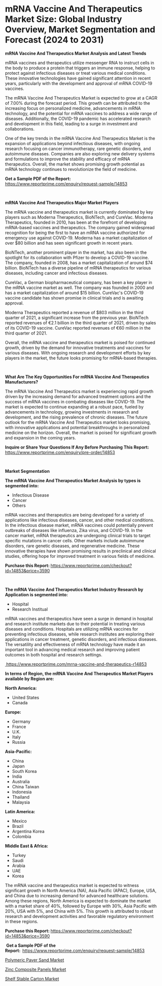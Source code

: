 <p><h1>mRNA Vaccine And Therapeutics Market Size: Global Industry Overview, Market Segmentation and Forecast (2024 to 2031)</h1></p><p><strong>mRNA Vaccine And Therapeutics Market Analysis and Latest Trends</strong></p>
<p><p>mRNA vaccines and therapeutics utilize messenger RNA to instruct cells in the body to produce a protein that triggers an immune response, helping to protect against infectious diseases or treat various medical conditions. These innovative technologies have gained significant attention in recent years, particularly with the development and approval of mRNA COVID-19 vaccines.</p><p>The mRNA Vaccine And Therapeutics Market is expected to grow at a CAGR of 7.00% during the forecast period. This growth can be attributed to the increasing focus on personalized medicine, advancements in mRNA technology, and the potential for mRNA vaccines to address a wide range of diseases. Additionally, the COVID-19 pandemic has accelerated research and development in this field, leading to a surge in investment and collaborations.</p><p>One of the key trends in the mRNA Vaccine And Therapeutics Market is the expansion of applications beyond infectious diseases, with ongoing research focusing on cancer immunotherapy, rare genetic disorders, and autoimmune diseases. Companies are also exploring new delivery systems and formulations to improve the stability and efficacy of mRNA therapeutics. Overall, the market shows promising growth potential as mRNA technology continues to revolutionize the field of medicine.</p></p>
<p><strong>Get a Sample PDF of the Report:&nbsp;</strong> <a href="https://www.reportprime.com/enquiry/request-sample/14853">https://www.reportprime.com/enquiry/request-sample/14853</a></p>
<p>&nbsp;</p>
<p><strong>mRNA Vaccine And Therapeutics Major Market Players</strong></p>
<p><p>The mRNA vaccine and therapeutics market is currently dominated by key players such as Moderna Therapeutics, BioNTech, and CureVac. Moderna Therapeutics, founded in 2010, has been at the forefront of developing mRNA-based vaccines and therapeutics. The company gained widespread recognition for being the first to have an mRNA vaccine authorized for emergency use against COVID-19. Moderna has a market capitalization of over $80 billion and has seen significant growth in recent years.</p><p>BioNTech, another prominent player in the market, has also been in the spotlight for its collaboration with Pfizer to develop a COVID-19 vaccine. The company, founded in 2008, has a market capitalization of around $74 billion. BioNTech has a diverse pipeline of mRNA therapeutics for various diseases, including cancer and infectious diseases.</p><p>CureVac, a German biopharmaceutical company, has been a key player in the mRNA vaccine market as well. The company was founded in 2000 and has a market capitalization of around $15 billion. CureVac's COVID-19 vaccine candidate has shown promise in clinical trials and is awaiting approval.</p><p>Moderna Therapeutics reported a revenue of $803 million in the third quarter of 2021, a significant increase from the previous year. BioNTech reported revenues of €2.1 billion in the third quarter of 2021, driven by sales of its COVID-19 vaccine. CureVac reported revenues of €60 million in the third quarter of 2021.</p><p>Overall, the mRNA vaccine and therapeutics market is poised for continued growth, driven by the demand for innovative treatments and vaccines for various diseases. With ongoing research and development efforts by key players in the market, the future looks promising for mRNA-based therapies.</p></p>
<p>&nbsp;</p>
<p><strong>What Are The Key Opportunities For mRNA Vaccine And Therapeutics Manufacturers?</strong></p>
<p><p>The mRNA Vaccine And Therapeutics market is experiencing rapid growth driven by the increasing demand for advanced treatment options and the success of mRNA vaccines in combating diseases like COVID-19. The market is expected to continue expanding at a robust pace, fueled by advancements in technology, growing investments in research and development, and the rising prevalence of chronic diseases. The future outlook for the mRNA Vaccine And Therapeutics market looks promising, with innovative applications and potential breakthroughs in personalized medicine on the horizon. Overall, the market is poised for significant growth and expansion in the coming years.</p></p>
<p><strong>Inquire or Share Your Questions If Any Before Purchasing This Report:</strong> <a href="https://www.reportprime.com/enquiry/pre-order/14853">https://www.reportprime.com/enquiry/pre-order/14853</a></p>
<p>&nbsp;</p>
<p><strong>Market Segmentation</strong></p>
<p><strong>The mRNA Vaccine And Therapeutics Market Analysis by types is segmented into:</strong></p>
<p><ul><li>Infectious Disease</li><li>Cancer</li><li>Others</li></ul></p>
<p><p>mRNA vaccines and therapeutics are being developed for a variety of applications like infectious diseases, cancer, and other medical conditions. In the infectious disease market, mRNA vaccines could potentially prevent outbreaks of diseases like influenza, Zika virus, and COVID-19. In the cancer market, mRNA therapeutics are undergoing clinical trials to target specific mutations in cancer cells. Other markets include autoimmune disorders, rare genetic diseases, and regenerative medicine. These innovative therapies have shown promising results in preclinical and clinical studies, offering hope for improved treatment in various fields of medicine.</p></p>
<p><strong>Purchase this Report:&nbsp;</strong><a href="https://www.reportprime.com/checkout?id=14853&price=3590">https://www.reportprime.com/checkout?id=14853&price=3590</a></p>
<p>&nbsp;</p>
<p><strong>The mRNA Vaccine And Therapeutics Market Industry Research by Application is segmented into:</strong></p>
<p><ul><li>Hospital</li><li>Research Institual</li></ul></p>
<p><p>mRNA vaccines and therapeutics have seen a surge in demand in hospital and research institute markets due to their potential in treating various diseases and conditions. Hospitals are utilizing mRNA vaccines for preventing infectious diseases, while research institutes are exploring their applications in cancer treatment, genetic disorders, and infectious diseases. The versatility and effectiveness of mRNA technology have made it an important tool in advancing medical research and improving patient outcomes in both hospital and research settings.</p></p>
<p><a href="https://www.reportprime.com/mrna-vaccine-and-therapeutics-r14853">&nbsp;https://www.reportprime.com/mrna-vaccine-and-therapeutics-r14853</a></p>
<p><strong>In terms of Region, the mRNA Vaccine And Therapeutics Market Players available by Region are:</strong></p>
<p>
    <p> <strong> North America: </strong>
        <ul>
            <li>United States</li>
            <li>Canada</li>
        </ul>
        </p> 
    <p> <strong> Europe: </strong>
        <ul>
            <li>Germany</li>
            <li>France</li>
            <li>U.K.</li>
            <li>Italy</li>
            <li>Russia</li>
        </ul>
        </p> 
    <p> <strong> Asia-Pacific: </strong>
        <ul>
            <li>China</li>
            <li>Japan</li>
            <li>South Korea</li>
            <li>India</li>
            <li>Australia</li>
            <li>China Taiwan</li>
            <li>Indonesia</li>
            <li>Thailand</li>
            <li>Malaysia</li>
        </ul>
        </p> 
    <p> <strong> Latin America: </strong>
        <ul>
            <li>Mexico</li>
            <li>Brazil</li>
            <li>Argentina Korea</li>
            <li>Colombia</li>
        </ul>
        </p> 
    <p> <strong> Middle East & Africa: </strong>
        <ul>
            <li>Turkey</li>
            <li>Saudi</li>
            <li>Arabia</li>
            <li>UAE</li>
            <li>Korea</li>
        </ul>
    </p>
    </p>
<p><p>The mRNA vaccine and therapeutics market is expected to witness significant growth in North America (NA), Asia Pacific (APAC), Europe, USA, and China due to increasing demand for advanced healthcare solutions. Among these regions, North America is expected to dominate the market with a market share of 40%, followed by Europe with 30%, Asia Pacific with 20%, USA with 5%, and China with 5%. This growth is attributed to robust research and development activities and favorable regulatory environment in these regions.</p></p>
<p><strong>Purchase this Report: </strong><a href="https://www.reportprime.com/checkout?id=14853&price=3590">https://www.reportprime.com/checkout?id=14853&price=3590</a></p>
<p>&nbsp;<strong>Get a Sample PDF of the Report:&nbsp;&nbsp;</strong><a href="https://www.reportprime.com/enquiry/request-sample/14853">https://www.reportprime.com/enquiry/request-sample/14853</a></p>
<p><strong></strong></p>
<p><p><a href="https://www.linkedin.com/pulse/polymeric-paver-sand-market-insights-players-forecast-till-dqkye?trackingId=zaE2M3mldKWSFw4xENH0DQ%3D%3D">Polymeric Paver Sand Market</a></p><p><a href="https://www.linkedin.com/pulse/zinc-composite-panels-market-size-growing-forecasted-period-5vdhe?trackingId=P4J4My4LGbsVZdWcJZkaig%3D%3D">Zinc Composite Panels Market</a></p><p><a href="https://www.linkedin.com/pulse/shelf-stable-carton-market-offer-valuable-insights-size-qit4e?trackingId=2pv5PVt69gneLaFYQyT84Q%3D%3D">Shelf Stable Carton Market</a></p></p>